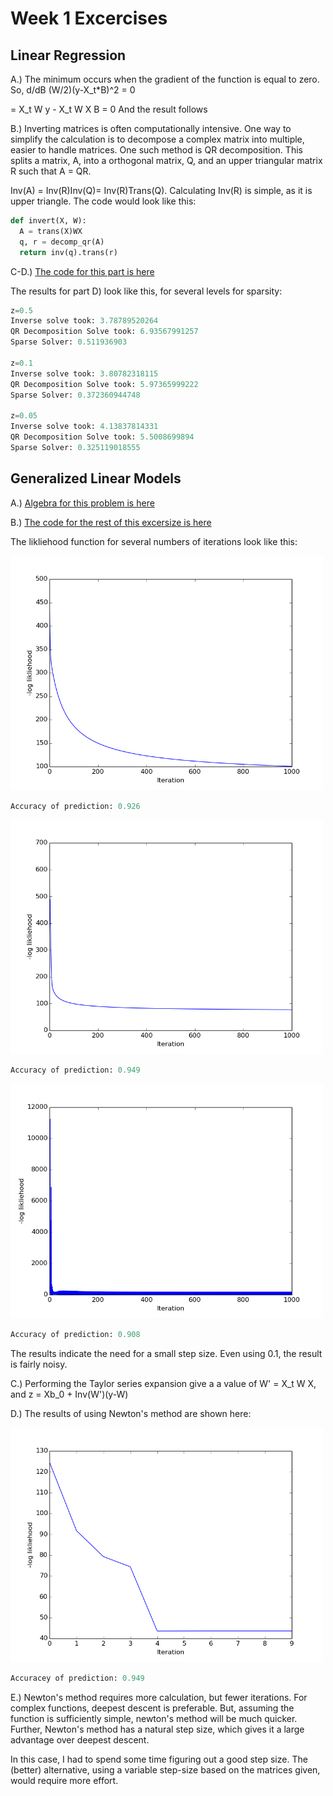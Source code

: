 # Week 1 Excercises

## Linear Regression

A.) The minimum occurs when the gradient of the function is equal to zero.
So, d/dB (W/2)(y-X_t*B)^2 = 0

= X_t W y - X_t W X B = 0
  And the result follows
  
B.) Inverting matrices is often computationally intensive. One way to simplify the calculation is to decompose a complex matrix into
multiple, easier to handle matrices. One such method is QR decomposition. This splits a matrix, A, into a orthogonal matrix, Q, 
and an upper triangular matrix R such that A = QR.

Inv(A) = Inv(R)Inv(Q)= Inv(R)Trans(Q). Calculating Inv(R) is simple, as it is upper triangle. The code would look like this:

```python
def invert(X, W):
  A = trans(X)WX
  q, r = decomp_qr(A)
  return inv(q).trans(r)
```

C-D.) [The code for this part is here](week1/ex1.py)

The results for part D) look like this, for several levels for sparsity:

```python
z=0.5
Inverse solve took: 3.78789520264
QR Decomposition Solve took: 6.93567991257
Sparse Solver: 0.511936903

z=0.1
Inverse solve took: 3.80782318115
QR Decomposition Solve took: 5.97365999222
Sparse Solver: 0.372360944748

z=0.05
Inverse solve took: 4.13837814331
QR Decomposition Solve took: 5.5008699894
Sparse Solver: 0.325119018555
```

## Generalized Linear Models

A.) [Algebra for this problem is here](image.png)

B.) [The code for the rest of this excersize is here](ex2.py)

The likliehood function for several numbers of iterations look like this:

<img src="https://github.com/afwebb/SDS-385/blob/master/week1/deepest_descent_0.001.png" width="500">

```python
Accuracy of prediction: 0.926
```

<img src="https://github.com/afwebb/SDS-385/blob/master/week1/deepest_descent_0.01.png" width="500">

```python
Accuracy of prediction: 0.949
```

<img src="https://github.com/afwebb/SDS-385/blob/master/week1/deepest_descent_0.1.png" width="500">

```python
Accuracy of prediction: 0.908
```

The results indicate the need for a small step size. Even using 0.1, the result is fairly noisy.

C.) Performing the Taylor series expansion give a a value of W' = X_t W X, and z = Xb_0 + Inv(W')(y-W)

D.) The results of using Newton's method are shown here:

<img src="https://github.com/afwebb/SDS-385/blob/master/week1/deepest_descent_newton.png" width="500">

```python
Accuracey of prediction: 0.949
```

E.) Newton's method requires more calculation, but fewer iterations. For complex functions, deepest descent is preferable. But, assuming the function is sufficiently simple, newton's method will be much quicker. Further, Newton's method has a natural step size, which gives it a large advantage over deepest descent.

In this case, I had to spend some time figuring out a good step size. The (better) alternative, using a variable step-size based on the matrices given, would require more effort.


